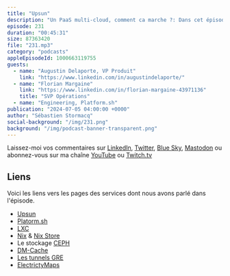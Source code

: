 ```yaml
---
title: "Upsun"
description: "Un PaaS multi-cloud, comment ca marche ?: Dans cet épisode, nous explorons Upsun, un PaaS conçu pour simplifier le développement et le déploiement d'applications.\nRejoignez-nous pour découvrir l'architecture sous-jacente d'Upsun et comprendre comment il permet aux développeurs de créer des applications sécurisées, évolutives et conformes. Nous approfondirons les points suivants:\n- L'architecture LXC: Découvrez pourquoi Upsun a choisi LXC à la place de Docker pour la conteneurisation et les avantages que cela apporte en termes de performance et de sécurité.\n- Stockage Ceph: Explorez la couche de stockage basée sur Ceph, un cluster de stockage par bloc, et comment il garantit la disponibilité et la durabilité des données.\n- Architecture immuable: Apprenez les principes de l'architecture immuable et comment elle améliore la sécurité et la conformité des applications.\n- Gestion du réseau: Découvrez comment Upsun gère efficacement les réseaux complexes, avec plus de 800 adresses IP pouvant être attachées à une seule instance EC2.\nDéploiement durable: Explorez l'engagement d'Upsun envers le développement durable et comment ils aident les clients à réduire l'empreinte carbone de leurs déploiements en choisissant des régions cloud plus écologiques.\nQue vous soyez un développeur expérimenté ou que vous débutiez dans le monde du cloud, cet épisode vous fournira des informations précieuses sur les choix d'architecture et de design faits par Upsun."
episode: 231
duration: "00:45:31"
size: 87363420
file: "231.mp3"
category: "podcasts"
appleEpisodeId: 1000663119755
guests:
  - name: "Augustin Delaporte, VP Produit"
    link: "https://www.linkedin.com/in/augustindelaporte/"
  - name: "Florian Margaine"
    link: "https://www.linkedin.com/in/florian-margaine-43971136"
    title: "SVP Opérations"
  - name: "Engineering, Platform.sh"
publication: "2024-07-05 04:00:00 +0000"
author: "Sébastien Stormacq"
social-background: "/img/231.png"
background: "/img/podcast-banner-transparent.png"
---
```


Laissez-moi vos commentaires sur [LinkedIn](https://www.linkedin.com/in/sebastienstormacq/), [Twitter](https://twitter.com/sebsto), [Blue Sky](https://bsky.app/profile/sebsto.bsky.social), [Mastodon](https://awscommunity.social/@sebsto) ou abonnez-vous sur ma chaîne [YouTube](https://www.youtube.com/sebsto) ou [Twitch.tv](https://www.twitch.tv/sebAWS)

## Liens

Voici les liens vers les pages des services dont nous avons parlé dans l'épisode.

- [Upsun](https://upsun.com/)
- [Platorm.sh](https://platform.sh/)
- [LXC](https://linuxcontainers.org/)
- [Nix](https://nixos.org/) & [Nix Store](https://search.nixos.org/packages)
- Le stockage [CEPH](https://ceph.io/en/)
- [DM-Cache](https://www.kernel.org/doc/Documentation/device-mapper/cache.txt)
- [Les tunnels GRE](https://www.cloudflare.com/fr-fr/learning/network-layer/what-is-gre-tunneling/)
- [ElectrictyMaps](https://app.electricitymaps.com/map)